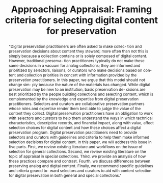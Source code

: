 ---
abstract: '"Digital preservation practitioners are often asked to make collec- tion
  and preservation decisions about content they steward; more often than not this
  is simply because a collection contains or is solely composed of digital content.
  However, traditional preserva- tion practitioners typically do not make these same
  decisions in a vacuum for analog collections; they are informed and prioritized
  by selectors, liaisons, or curators who make decisions based on con- tent and collection
  priorities in concert with information provided by the preservation practitioners.
  In this paper, we argue that this model should not change sim- ply because the nature
  of the materials has changed. While digital preservation may be new to an institution,
  basic preservation de- cisions are best prioritized by the people building collections
  and selecting content, which is complemented by the knowledge and expertise from
  digital preservation practitioners. Selectors and curators are collaborative preservation
  partners whose roles and expertise render them best able to judge the value of the
  content they collect. Digital preservation practitioners have an obligation to work
  with selectors and curators to help them understand the ways in which technical
  characteristics, descriptive records, and financial impact, along with value, affect
  selection choices for digital content and how these choices affect a digital preservation
  program. Digital preservation practitioners need to provide selectors and curators
  with guidelines and criteria to help them make informed selection decisions for
  digital content.

  In this paper, we will address this issue in five parts. First, we review existing
  literature and workflows on the issue of selection for general collections. Second,
  we review existing literature on the topic of appraisal in special collections.
  Third, we provide an analysis of how these practices compare and contrast. Fourth,
  we discuss differences between preserving analog and digital content. Finally, we
  recommend specific guidelines and criteria geared to- ward selectors and curators
  to aid with content selection for digital preservation in both general and special
  collections."'
creators:
- Nathan Tallman
- Lauren Work
date: null
document_url: https://services.phaidra.univie.ac.at/api/object/o:923633/download
grand_parent: iPRES
institutions: []
keywords:
- boston
landing_page_url: https://phaidra.univie.ac.at/o:923633
language: eng
layout: publication
license: CC BY 4.0 International
notes_url: null
parent: iPRES 2018
publication_type: paper
size: 200376
slides_url: null
source_name: iPRES
stream_url: null
title: 'Approaching Appraisal: Framing criteria for selecting digital content for
  preservation'
year: 2018
---